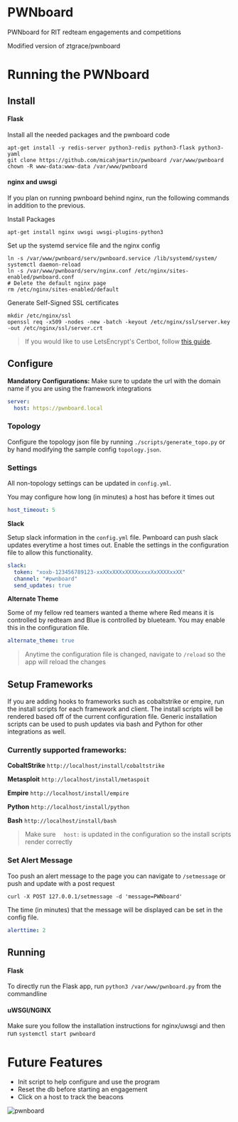 # PWNboard
PWNboard for RIT redteam engagements and competitions

Modified version of ztgrace/pwnboard

# Running the PWNboard
## Install
#### Flask
Install all the needed packages and the pwnboard code
```
apt-get install -y redis-server python3-redis python3-flask python3-yaml
git clone https://github.com/micahjmartin/pwnboard /var/www/pwnboard
chown -R www-data:www-data /var/www/pwnboard
```

#### nginx and uwsgi
If you plan on running pwnboard behind nginx, run the following commands in
addition to the previous.

Install Packages
```
apt-get install nginx uwsgi uwsgi-plugins-python3
```

Set up the systemd service file and the nginx config
```
ln -s /var/www/pwnboard/serv/pwnboard.service /lib/systemd/system/
systemctl daemon-reload
ln -s /var/www/pwnboard/serv/nginx.conf /etc/nginx/sites-enabled/pwnboard.conf
# Delete the default nginx page
rm /etc/nginx/sites-enabled/default
```

Generate Self-Signed SSL certificates
```
mkdir /etc/nginx/ssl
openssl req -x509 -nodes -new -batch -keyout /etc/nginx/ssl/server.key -out /etc/nginx/ssl/server.crt
```

> If you would like to use LetsEncrypt's Certbot, follow
[this guide](CERTBOT.md).

## Configure

__Mandatory Configurations:__ Make sure to update the url with the domain name
if you are using the framework integrations
```yaml
server:
  host: https://pwnboard.local
```

### Topology
Configure the topology json file by running `./scripts/generate_topo.py` or by
hand modifying the sample config `topology.json`.


### Settings
All non-topology settings can be updated in `config.yml`.

You may configure how long (in minutes) a host has before it times out
```yaml
host_timeout: 5
```

**Slack**

Setup slack information in the `config.yml` file.
Pwnboard can push slack updates everytime a host times out.
Enable the settings in the configuration file to allow this functionality.
```yaml
slack:
  token: "xoxb-123456789123-xxXXxXXXxXXXXxxxxXxXXXXxxXX"
  channel: "#pwnboard"
  send_updates: true
```

**Alternate Theme**

Some of my fellow red teamers wanted a theme where Red means it is
controlled by redteam and Blue is controlled by blueteam. You may enable this in
the configuration file.
```yaml
alternate_theme: true
```

> Anytime the configuration file is changed, navigate to `/reload` so the 
app will reload the changes

## Setup Frameworks
If you are adding hooks to frameworks such as cobaltstrike or empire,
run the install scripts for each framework and client.
The install scripts will be rendered based off of the current configuration file.
Generic installation scripts can be used to push updates via bash and Python for
other integrations as well.

### Currently supported frameworks:
**CobaltStrike** `http://localhost/install/cobaltstrike`

**Metasploit** `http://localhost/install/metaspoit`

**Empire** `http://localhost/install/empire`

**Python** `http://localhost/install/python`

**Bash** `http://localhost/install/bash`

> Make sure `  host:` is updated in the configuration so the install
scripts render correctly


### Set Alert Message
Too push an alert message to the page you can navigate to `/setmessage` or push
and update with a post request
```
curl -X POST 127.0.0.1/setmessage -d 'message=PWNboard'
```

The time (in minutes) that the message will be displayed can be set in the
config file.
```yaml
alerttime: 2
```

## Running
#### Flask
To directly run the Flask app, run `python3 /var/www/pwnboard.py`
from the commandline

#### uWSGI/NGINX
Make sure you follow the installation instructions for nginx/uwsgi and then
run `systemctl start pwnboard`



# Future Features
* Init script to help configure and use the program
* Reset the db before starting an engagement
* Click on a host to track the beacons


![pwnboard](https://raw.githubusercontent.com/micahjmartin/pwnboard/master/doc/img/PWNboard.png)
